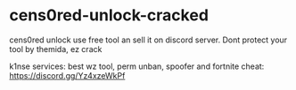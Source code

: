 # cens0red-unlock-cracked
cens0red unlock use free tool an sell it on discord server. Dont protect your tool by themida, ez crack

k1nse services: best wz tool, perm unban, spoofer and fortnite cheat: https://discord.gg/Yz4xzeWkPf
